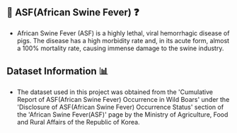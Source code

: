 ## 🐷 ASF(African Swine Fever) ❓
- African Swine Fever (ASF) is a highly lethal, viral hemorrhagic disease of pigs. The disease has a high morbidity rate and, in its acute form, almost a 100% mortality rate, causing immense damage to the swine industry.

## Dataset Information 📊
- The dataset used in this project was obtained from the 'Cumulative Report of ASF(African Swine Fever) Occurrence in Wild Boars' under the 'Disclosure of ASF(African Swine Fever) Occurrence Status' section of the 'African Swine Fever(ASF)' page by the Ministry of Agriculture, Food and Rural Affairs of the Republic of Korea.
